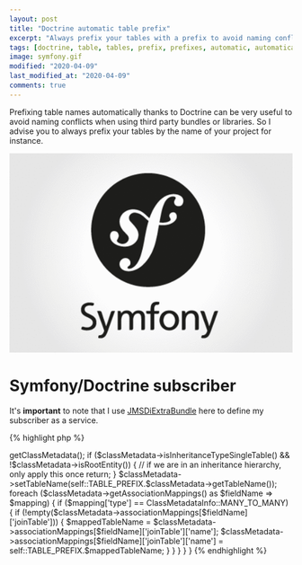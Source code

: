 ```yaml
---
layout: post
title: "Doctrine automatic table prefix"
excerpt: "Always prefix your tables with a prefix to avoid naming conflicts. You can do this automatically with doctrine."
tags: [doctrine, table, tables, prefix, prefixes, automatic, automatically, bundles, bundle, subscriber, service, symfony]
image: symfony.gif
modified: "2020-04-09"
last_modified_at: "2020-04-09"
comments: true
---
```


Prefixing table names automatically thanks to Doctrine can be very useful to avoid naming conflicts
when using third party bundles or libraries. So I advise you to always prefix your tables by the name of your project for instance.

![Symfony](/images/posts/symfony.gif)

# Symfony/Doctrine subscriber

It's **important** to note that I use [JMSDiExtraBundle](https://github.com/schmittjoh/JMSDiExtraBundle) here
to define my subscriber as a service.

{% highlight php %}
<?php

namespace AdminBundle\Subscriber;

use Doctrine\Common\EventSubscriber;
use Doctrine\ORM\Event\LoadClassMetadataEventArgs;
use Doctrine\ORM\Mapping\ClassMetadataInfo;
use JMS\DiExtraBundle\Annotation as DI;

/**
 * Class TablePrefixSubscriber.
 *
 * @DI\Service("project.subscriber.table_prefix")
 * @DI\Tag("doctrine.event_subscriber")
 */
class TablePrefixSubscriber implements EventSubscriber
{
    const TABLE_PREFIX = 'YOUR_PREFIX_';

    /**
     * @return array
     */
    public function getSubscribedEvents()
    {
        return ['loadClassMetadata'];
    }

    /**
     * @param LoadClassMetadataEventArgs $args
     */
    public function loadClassMetadata(LoadClassMetadataEventArgs $args)
    {
        $classMetadata = $args->getClassMetadata();
        if ($classMetadata->isInheritanceTypeSingleTable() && !$classMetadata->isRootEntity()) {
            // if we are in an inheritance hierarchy, only apply this once
            return;
        }

        $classMetadata->setTableName(self::TABLE_PREFIX.$classMetadata->getTableName());

        foreach ($classMetadata->getAssociationMappings() as $fieldName => $mapping) {
            if ($mapping['type'] == ClassMetadataInfo::MANY_TO_MANY) {
                if (!empty($classMetadata->associationMappings[$fieldName]['joinTable'])) {
                    $mappedTableName = $classMetadata->associationMappings[$fieldName]['joinTable']['name'];
                    $classMetadata->associationMappings[$fieldName]['joinTable']['name'] = self::TABLE_PREFIX.$mappedTableName;
                }
            }
        }
    }
}
{% endhighlight %}






